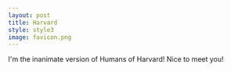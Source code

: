 ```yaml
---
layout: post
title: Harvard
style: style3
image: favicon.png
---
```


I'm the inanimate version of Humans of Harvard! Nice to meet you!
